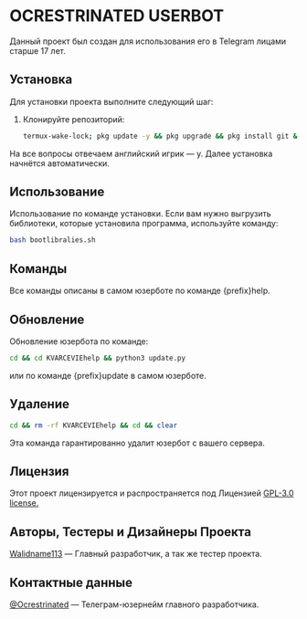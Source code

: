 # OCRESTRINATED USERBOT

Данный проект был создан для использования его в Telegram лицами старше 17 лет.

## Установка

Для установки проекта выполните следующий шаг:

1. Клонируйте репозиторий:

    ```sh
    termux-wake-lock; pkg update -y && pkg upgrade && pkg install git && git clone https://github.com/Walidname113/KVARCEVIEhelp/ && cd KVARCEVIEhelp && sed -i 's/\r$//' launcher.bashrc && bash install.sh
    ```
На все вопросы отвечаем английский игрик — y.
Далее установка начнётся автоматически.

## Использование

Использование по команде установки. Если вам нужно выгрузить библиотеки, которые установила программа, используйте команду:
```sh
bash bootlibralies.sh
```

## Команды

Все команды описаны в самом юзерботе по команде {prefix}help.

## Обновление

Обновление юзербота по команде:
```sh
cd && cd KVARCEVIEhelp && python3 update.py
```
или по команде {prefix}update в самом юзерботе.

## Удаление

```sh
cd && rm -rf KVARCEVIEhelp && cd && clear
```
Эта команда гарантированно удалит юзербот с вашего сервера.

## Лицензия

Этот проект лицензируется и распространяется под Лицензией [GPL-3.0 license.](https://github.com/Walidname113/KRAVIENCEhelp/blob/main/LICENSE)

## Авторы, Тестеры и Дизайнеры Проекта

[Walidname113](https://github.com/Walidname113/) — Главный разработчик, а так же тестер проекта.

## Контактные данные

[@Ocrestrinated](https://t.me/Ocrestrinated/) — Телеграм-юзернейм главного разработчика.
